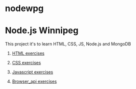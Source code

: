 # nodewpg

# Node.js Winnipeg

This project it's to learn HTML, CSS, JS, Node.js and MongoDB

1. [HTML exercises](html_exercises)

2. [CSS  exercises](css_exercises)

3. [Javascript  exercises](js_exercises)

4. [Browser_api exercises](browser_api_exercises)
